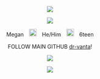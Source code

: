 <p align="center"> <img src=https://file.garden/Z1wsLskJxRiY2oPJ/Sunburnt%20Surfer/0.png?v=1754223302208> </p>
<p align="center"> <img src=https://64.media.tumblr.com/1320d06b8682cbb6dcfc79a9b16f504d/302973ce9831c963-ea/s540x810/efc40a552429d59dfd9dbde094303e7d79abfa98.gifv> </p>
<p align="center"> Megan　<img height=20 src=https://file.garden/Z1wsLskJxRiY2oPJ/Sunburnt%20Surfer/unnamed.png?v=1754225777872>　He/Him　<img height=20 src=https://file.garden/Z1wsLskJxRiY2oPJ/Sunburnt%20Surfer/unnamed.png?v=1754225777872>　6teen </p>

<div align="center"> 

  FOLLOW MAIN GITHUB [dr-vanta](https://github.com/dr-vanta)!

</div>
<p align="center"> <img src=https://file.garden/Z1wsLskJxRiY2oPJ/Sunburnt%20Surfer/1.png?v=1754223870489> </p>
<p align="center"> <img src=https://komarev.com/ghpvc/?username=5UNBURNT-5URF3R&color=F88600&abbreviated=true&style=flat-square> </p>

<!--

<img src="https://readme-typing-svg.demolab.com/?lines=Let's+go+somewhere+far+away;You+know,+make+a+great+escape;This+room's+getting+crowed+and+I+want+to;Explore+where+we+wanna+go;Let's+just+fly;'Til+we're+miles+and+miles+away;Enamorado,+feliz+a+tu+lado;Are+the+few+words+that+I+know;I'm+enamorado;Enamorado,+feliz+a+tu+lado;Are+the+few+words+that+I+know;I'm+enamorado;Oooh,+oooh,+oooh;Enamorado;Oooh,+oooh,+oooh;Enamorado;Don't+mind+where+we+go+from+here;'Cause+you+make+the+whole+world+disappear;You+take+me+to+places+that+I've+never+been;Explore+where+we+wanna+go;Let's+just+fly;'Til+we're+miles+and+miles+away;Enamorado,+feliz+a+tu+lado;Are+the+few+words+that+I+know;I'm+enamorado;Enamorado,+feliz+a+tu+lado;Are+the+few+words+that+I+know;I'm+enamorado;Oooh,+oooh,+oooh;Enamorado;Oooh,+oooh,+oooh;Enamorado;These+words+that+I+say…&font=Edu+VIC+WA+NT+Hand+Precursive&center=true&width=1080&height=50&color=f88600&duration=2500&pause=1000">


--!>
